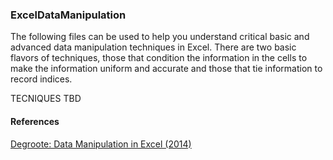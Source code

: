 ### ExcelDataManipulation

The following files can be used to help you understand critical basic and advanced data manipulation techniques in Excel.  There are two basic flavors of techniques, those that condition the information in the cells to make the information uniform and accurate and those that tie information to record indices.

TECNIQUES TBD


#### References
[Degroote: Data Manipulation in Excel (2014)](https://www.degroote.mcmaster.ca/files/2014/08/DeGroote-Data-Manip-Pres-2014-08.pdf)
